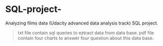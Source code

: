 # SQL-project-
Analyzing films data (Udacity advanced data analysis track) SQL project.

> txt file contain sql queries to eztract data from data base.
> pdf file contain four charts to answer four question about this data base.  
